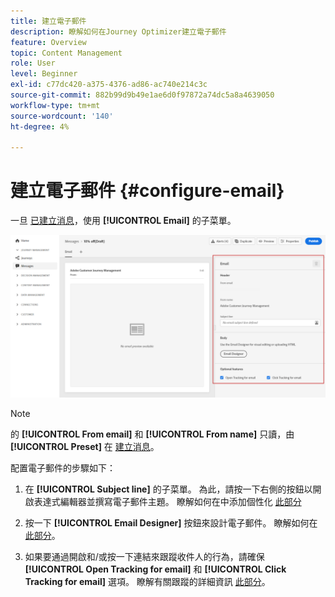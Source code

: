```yaml
---
title: 建立電子郵件
description: 瞭解如何在Journey Optimizer建立電子郵件
feature: Overview
topic: Content Management
role: User
level: Beginner
exl-id: c77dc420-a375-4376-ad86-ac740e214c3c
source-git-commit: 882b99d9b49e1ae6d0f97872a74dc5a8a4639050
workflow-type: tm+mt
source-wordcount: '140'
ht-degree: 4%

---
```


# 建立電子郵件 {#configure-email}

一旦 [已建立消息](create-message.md)，使用 **[!UICONTROL Email]** 的子菜單。

![](assets/emails-configuration.png)

>[!NOTE]
>
>的 **[!UICONTROL From email]** 和 **[!UICONTROL From name]** 只讀，由 **[!UICONTROL Preset]** 在 [建立消息](create-message.md)。

配置電子郵件的步驟如下：

1. 在 **[!UICONTROL Subject line]** 的子菜單。 為此，請按一下右側的按鈕以開啟表達式編輯器並撰寫電子郵件主題。 瞭解如何在中添加個性化 [此部分](../personalization/personalize.md)

1. 按一下 **[!UICONTROL Email Designer]** 按鈕來設計電子郵件。 瞭解如何在 [此部分](design-emails.md)。

1. 如果要通過開啟和/或按一下連結來跟蹤收件人的行為，請確保 **[!UICONTROL Open Tracking for email]** 和 **[!UICONTROL Click Tracking for email]** 選項。 瞭解有關跟蹤的詳細資訊 [此部分](message-tracking.md)。
